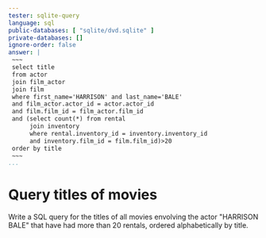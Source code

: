 ```yaml
---
tester: sqlite-query
language: sql
public-databases: [ "sqlite/dvd.sqlite" ]
private-databases: []
ignore-order: false
answer: |
 ~~~
 select title 
 from actor 
 join film_actor 
 join film 
 where first_name='HARRISON' and last_name='BALE' 
 and film_actor.actor_id = actor.actor_id 
 and film.film_id = film_actor.film_id 
 and (select count(*) from rental
      join inventory 
      where rental.inventory_id = inventory.inventory_id
      and inventory.film_id = film.film_id)>20
 order by title
 ~~~
...
```


# Query titles of movies 

Write a SQL query for the titles of all movies envolving the actor
"HARRISON BALE" that have had more than 20 rentals, ordered
alphabetically by title.



